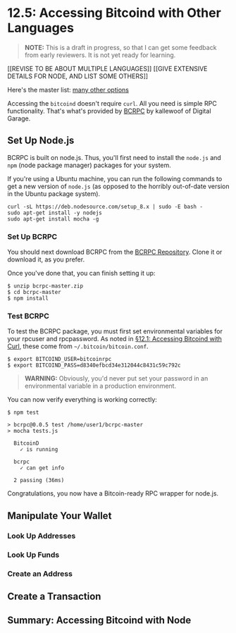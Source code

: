 # 12.5: Accessing Bitcoind with Other Languages

> **NOTE:** This is a draft in progress, so that I can get some feedback from early reviewers. It is not yet ready for learning.

[[REVISE TO BE ABOUT MULTIPLE LANGUAGES]]
[[GIVE EXTENSIVE DETAILS FOR NODE, AND LIST SOME OTHERS]]

Here's the master list:  [many other options](https://en.bitcoin.it/wiki/API_reference_(JSON-RPC))

Accessing the `bitcoind` doesn't require `curl`. All you need is simple RPC functionality. That's what's provided by [BCRPC](https://github.com/dgarage/bcrpc) by kallewoof of Digital Garage.

## Set Up Node.js

BCRPC is built on node.js. Thus, you'll first need to install the `node.js` and `npm` (node package manager) packages for your system. 

If you're using a Ubuntu machine, you can run the following commands to get a new version of `node.js` (as opposed to the horribly out-of-date version in the Ubuntu package system).
```
curl -sL https://deb.nodesource.com/setup_8.x | sudo -E bash -
sudo apt-get install -y nodejs
sudo apt-get install mocha -g
```
### Set Up BCRPC

You should next download BCRPC from the [BCRPC Repository](https://github.com/dgarage/bcrpc). Clone it or download it, as you prefer.

Once you've done that, you can finish setting it up:
```
$ unzip bcrpc-master.zip
$ cd bcrpc-master
$ npm install
```

### Test BCRPC

To test the BCRPC package, you must first set environmental variables for your rpcuser and rpcpassword. As noted in [§12.1: Accessing Bitcoind with Curl](12_1_Accessing_Bitcoind_with_Curl.md), these come from `~/.bitcoin/bitcoin.conf`.
```
$ export BITCOIND_USER=bitcoinrpc
$ export BITCOIND_PASS=d8340efbcd34e312044c8431c59c792c
```
> **WARNING:** Obviously, you'd never put set your password in an environmental variable in a production environment.

You can now verify everything is working correctly:
```
$ npm test

> bcrpc@0.0.5 test /home/user1/bcrpc-master
> mocha tests.js

  BitcoinD
    ✓ is running

  bcrpc
    ✓ can get info

  2 passing (36ms)
```
Congratulations, you now have a Bitcoin-ready RPC wrapper for node.js.

## Manipulate Your Wallet

### Look Up Addresses

### Look Up Funds

### Create an Address

## Create a Transaction
 
## Summary: Accessing Bitcoind with Node
